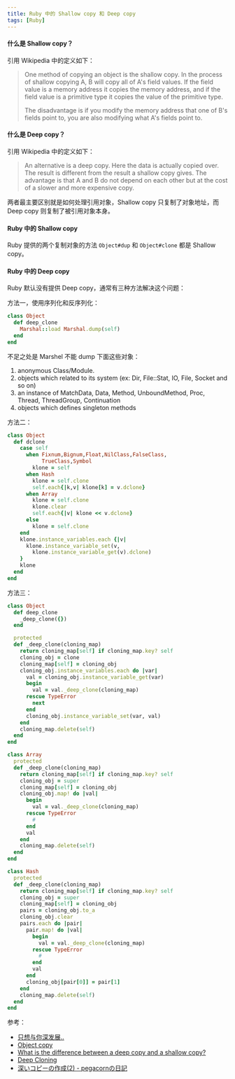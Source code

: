 ```yaml
---
title: Ruby 中的 Shallow copy 和 Deep copy
tags: [Ruby]
---
```


#### 什么是 Shallow copy？

引用 Wikipedia 中的定义如下：

  > One method of copying an object is the shallow copy. In the process of shallow copying A, B will copy all of A's field values. If the field value is a memory address it copies the memory address, and if the field value is a primitive type it copies the value of the primitive type.
  >
  > The disadvantage is if you modify the memory address that one of B's fields point to, you are also modifying what A's fields point to.

#### 什么是 Deep copy？

引用 Wikipedia 中的定义如下：

  > An alternative is a deep copy. Here the data is actually copied over. The result is different from the result a shallow copy gives. The advantage is that A and B do not depend on each other but at the cost of a slower and more expensive copy.


两者最主要区别就是如何处理引用对象，Shallow copy 只复制了对象地址，而 Deep copy 则复制了被引用对象本身。

#### Ruby 中的 Shallow copy

Ruby 提供的两个复制对象的方法 `Object#dup` 和 `Object#clone` 都是 Shallow copy。

#### Ruby 中的 Deep copy

Ruby 默认没有提供 Deep copy，通常有三种方法解决这个问题：

方法一，使用序列化和反序列化：

```ruby
class Object
  def deep_clone
    Marshal::load Marshal.dump(self)
  end
end
```

不足之处是 Marshel 不能 dump 下面这些对象：

1.  anonymous Class/Module.
1.  objects which related to its system (ex: Dir, File::Stat, IO, File, Socket and so on)
1.  an instance of MatchData, Data, Method, UnboundMethod, Proc, Thread, ThreadGroup, Continuation
1.  objects which defines singleton methods

方法二：

```ruby
class Object
  def dclone
    case self
      when Fixnum,Bignum,Float,NilClass,FalseClass,
           TrueClass,Symbol
        klone = self
      when Hash
        klone = self.clone
        self.each{|k,v| klone[k] = v.dclone}
      when Array
        klone = self.clone
        klone.clear
        self.each{|v| klone << v.dclone}
      else
        klone = self.clone
    end
    klone.instance_variables.each {|v|
      klone.instance_variable_set(v,
        klone.instance_variable_get(v).dclone)
    }
    klone
  end
end
```

方法三：

```ruby
class Object
  def deep_clone
    _deep_clone({})
  end

  protected
  def _deep_clone(cloning_map)
    return cloning_map[self] if cloning_map.key? self
    cloning_obj = clone
    cloning_map[self] = cloning_obj
    cloning_obj.instance_variables.each do |var|
      val = cloning_obj.instance_variable_get(var)
      begin
        val = val._deep_clone(cloning_map)
      rescue TypeError
        next
      end
      cloning_obj.instance_variable_set(var, val)
    end
    cloning_map.delete(self)
  end
end

class Array
  protected
  def _deep_clone(cloning_map)
    return cloning_map[self] if cloning_map.key? self
    cloning_obj = super
    cloning_map[self] = cloning_obj
    cloning_obj.map! do |val|
      begin
        val = val._deep_clone(cloning_map)
      rescue TypeError
        #
      end
      val
    end
    cloning_map.delete(self)
  end
end

class Hash
  protected
  def _deep_clone(cloning_map)
    return cloning_map[self] if cloning_map.key? self
    cloning_obj = super
    cloning_map[self] = cloning_obj
    pairs = cloning_obj.to_a
    cloning_obj.clear
    pairs.each do |pair|
      pair.map! do |val|
        begin
          val = val._deep_clone(cloning_map)
        rescue TypeError
          #
        end
        val
      end
      cloning_obj[pair[0]] = pair[1]
    end
    cloning_map.delete(self)
  end
end
```

参考：

*   [只想与你深发展..](http://www.iteye.com/topic/407957)
*   [Object copy](http://en.wikipedia.org/wiki/Object_copy)
*   [What is the difference between a deep copy and a shallow copy?](http://stackoverflow.com/questions/184710/what-is-the-difference-between-a-deep-copy-and-a-shallow-copy)
*   [Deep Cloning](http://www.artima.com/forums/flat.jsp?forum=123&thread=40913)
*   [深いコピーの作成(2) - pegacornの日記](http://d.hatena.ne.jp/pegacorn/20070417/1176817721)

